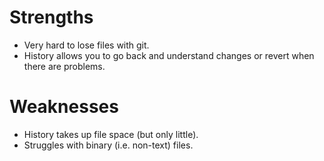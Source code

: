 # Strengths
- Very hard to lose files with git.
- History allows you to go back and understand changes or revert when there are problems.

# Weaknesses
- History takes up file space (but only little).
- Struggles with binary (i.e. non-text) files.